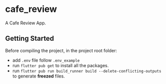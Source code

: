 # cafe_review

A Cafe Review App.

## Getting Started

Before compiling the project, in the project root folder:
- add `.env` file follow `.env_example`
- run `flutter pub get` to install all the packages.
- run `flutter pub run build_runner build --delete-conflicting-outputs` to generate **freezed** files.
